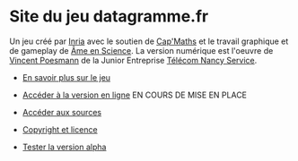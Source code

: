 # Site du jeu datagramme.fr

Un jeu créé par [Inria](http://www.inria.fr) avec le soutien de [Cap'Maths](http://www.capmaths.fr/) et le travail graphique et de gameplay de [Âme en Science](http://www.ame-en-science.fr/?p=510). La version numérique est l'oeuvre de [Vincent Poesmann](mailto:vincent.poesmann@telecomnancy.net) de la Junior Entreprise [Télécom Nancy Service](http://tnservices.fr).

* [En savoir plus sur le jeu](https://site.inria.fr/pixees/?p=534)
* [Accéder à la version en ligne](http://inriamecsci.github.io/datagramme) EN COURS DE MISE EN PLACE
* [Accéder aux sources](https://github.com/InriaMecsci/datagramme)
* [Copyright et licence](http://inriamecsci.github.io/datagramme/licence.html)

* [Tester la version alpha](http://inriamecsci.github.io/datagramme/src/index.html)
